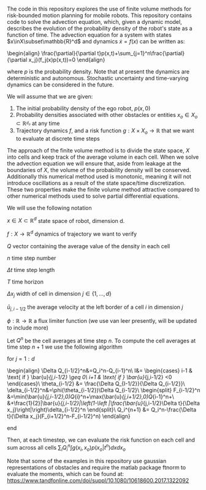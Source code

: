 The code in this repository explores the use of finite volume methods for risk-bounded motion planning for mobile robots. This repository contains code to solve the advection equation, which, given a dynamic model, describes the evolution of the probability density of the robot's state as a function of time. The advection equation for a system with states $x\inX\subset\mathbb{R}^d$ and dynamics $\dot{x}=f(x)$ can be written as:

\begin{align}
\frac{\partial}{\partial t}p(x,t)+\sum_{j=1}^n\frac{\partial}{\partial x_j}(f_j(x)p(x,t))=0
\end{align}

where $p$ is the probability density. Note that at present the dynamics are deterministic and autonomous. Stochastic uncertainty and time-varying dynamics can be considered in the future.

We will assume that we are given:
1. The initial probability density of the ego robot, $p(x,0)$
2. Probability densities associated with other obstacles or entities $x_o\in X_o\subset \mathbb{R}^_{d_o}$ at any time
3. Trajectory dynamics $f$, and a risk function $g:X\times X_o \to \mathbb{R}$ that we want to evaluate at discrete time steps

The approach of the finite volume method is to divide the state space, $X$ into cells and keep track of the average volume in each cell. When we solve the advection equation we will ensure that, aside from leakage at the boundaries of $X$, the volume of the probability density will be conserved. Additionally this numerical method used is monotonic, meaning it will not introduce oscillations as a result of the state space/time discretization. These two properties make the finite volume method attractive compared to other numerical methods used to solve partial differential equations.

We will use the following notation 

$x\in X\subset \mathbb{R}^d$ state space of robot, dimension d.

$f:X\to \mathbb{R}^d$ dynamics of trajectory we want to verify

$Q$ vector containing the average value of the density in each cell

$n$ time step number

$\Delta t$ time step length

$T$ time horizon

$\Delta x_j$ width of cell in dimension $j\in\{1,...,d\}$

$\bar{u}_{j,i-1/2}$ the average velocity at the left border of a cell $i$ in dimension $j$

$\phi:\mathbb{R}\to\mathbb{R}$ a flux limiter function (we use van leer presently, will be updated to include more)


Let $Q^n$ be the cell averages at time step $n$. To compute the cell averages at time step $n+1$ we use the following algorithm

for $j = 1:d$
	
\begin{align}
\Delta Q_{i-1/2}^n&=Q_i^n-Q_{i-1}^n\\
I&= \begin{cases} i-1 & \text{ if } \bar{u}_{j,i-1/2} \geq 0\\ i+1 & \text{ if } \bar{u}_{j,i-1/2} <0 \end{cases}\\
\theta_{i-1/2} &= \frac{\Delta Q_{I-1/2}}{\Delta Q_{i-1/2}}\\
\delta_{i-1/2}^n&=\phi(\theta_{i-1/2})\Delta Q_{i-1/2}\\
\begin{split}
F_{i-1/2}^n &=\min(\bar{u}_{j,i-1/2},0)Q_{i}^n+\max(\bar{u}_{j,i+1/2},0)Q_{i-1}^n+\\
&+\frac{1}{2}|\bar{u}_{j,i-1/2}|\left(1-\left |\frac{\bar{u}_{j,i-1/2}\Delta t}{\Delta x_j}\right|\right)\delta_{i-1/2}^n
\end{split}\\
Q_i^{n+1} &= Q_i^n-\frac{\Delta t}{\Delta x_j}(F_{i+1/2}^n-F_{i-1/2}^n)
\end{align}
	
	
end

Then, at each timestep, we can evaluate the risk function on each cell and sum across all cells
$\sum_i Q_i^n \int g(x_i,x_o)p(x_o|t^n)dx dx_o$

Note that some of the examples in this repository use gaussian representations of obstacles and require the matlab package ftnorm to evaluate the moments, which can be found at:
https://www.tandfonline.com/doi/suppl/10.1080/10618600.2017.1322092
